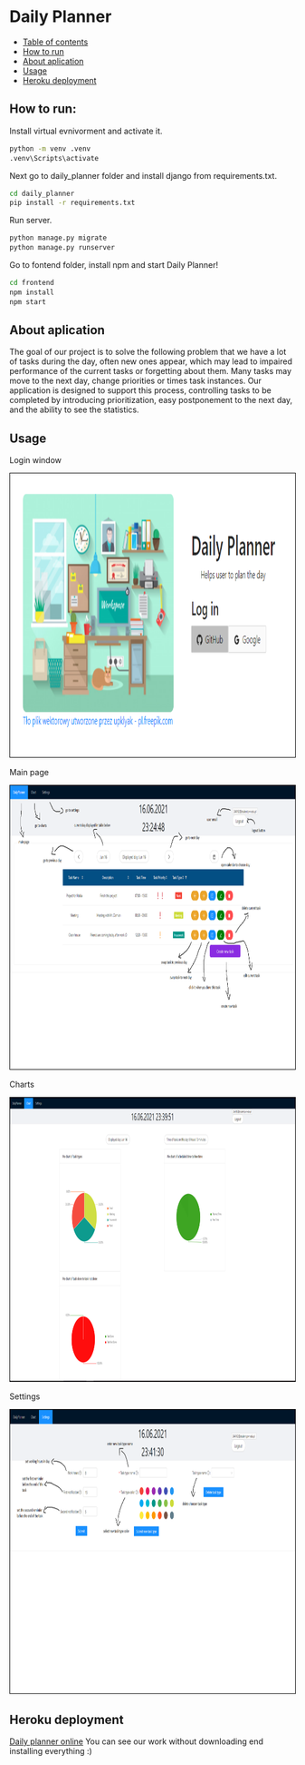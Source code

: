 # Daily Planner

<!--ts-->
   * [Table of contents](#table-of-contents)
   * [How to run](#how-to-run)
   * [About aplication](#about-aplication)
   * [Usage](#usage)
   * [Heroku deployment](#heroku-deployment)
<!--te-->

## How to run:
Install virtual evnivorment and activate it.
```bash
python -m venv .venv
.venv\Scripts\activate
```

Next go to daily_planner folder and install django from requirements.txt.
```bash
cd daily_planner
pip install -r requirements.txt
```

Run server.
```bash
python manage.py migrate
python manage.py runserver
```

Go to fontend folder, install npm and start Daily Planner!
```bash
cd frontend
npm install
npm start
```

## About aplication
The goal of our project is to solve the following problem that we have a lot of tasks during the day,
often new ones appear, which may lead to impaired performance of the current tasks or
forgetting about them. Many tasks may move to the next day, change priorities or times
task instances. Our application is designed to support this process, controlling tasks to
be completed by introducing prioritization, easy postponement to the next day, and
the ability to see the statistics.

## Usage

Login window
<div style="text-align:center">
<img src="images/loginpage.PNG" alt="loginpage" width="1000" height="500" style="border: 1px solid black">
</div>



Main page
<div style="text-align:center">
<img src="images/mainpage.png" alt="mainpage" width="1000" height="500" style="border: 1px solid black" />
</div>



Charts
<div style="text-align:center">
<img src="images/settings.PNG" alt="settings" width="1000" height="500" style="border: 1px solid black">
</div>



Settings
<div style="text-align:center margin-top:100px">
<img src="images/charts.png" alt="charts" width="1000" height="500" style="border: 1px solid black" />
</div>

## Heroku deployment
[Daily planner online](https://daily-planner-demo.herokuapp.com)
You can see our work without downloading end installing everything :)
